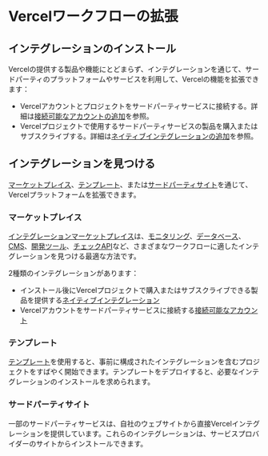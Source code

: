 # Vercelワークフローの拡張

## インテグレーションのインストール

Vercelの提供する製品や機能にとどまらず、インテグレーションを通じて、サードパーティのプラットフォームやサービスを利用して、Vercelの機能を拡張できます：

* Vercelアカウントとプロジェクトをサードパーティサービスに接続する。詳細は[接続可能なアカウントの追加](/docs/integrations/install-an-integration/add-a-connectable-account)を参照。
* Vercelプロジェクトで使用するサードパーティサービスの製品を購入またはサブスクライブする。詳細は[ネイティブインテグレーションの追加](/docs/integrations/install-an-integration/product-integration)を参照。

## インテグレーションを見つける

[マーケットプレイス](#マーケットプレイス)、[テンプレート](#テンプレート)、または[サードパーティサイト](#サードパーティサイト)を通じて、Vercelプラットフォームを拡張できます。

### マーケットプレイス

[インテグレーションマーケットプレイス](https://vercel.com/integrations)は、[モニタリング](/integrations#monitoring)、[データベース](https://vercel.com/integrations#databases)、[CMS](https://vercel.com/integrations#cms)、[開発ツール](https://vercel.com/integrations#dev-tools)、[チェックAPI](/marketplace/category/testing)など、さまざまなワークフローに適したインテグレーションを見つける最適な方法です。

2種類のインテグレーションがあります：

* インストール後にVercelプロジェクトで購入またはサブスクライブできる製品を提供する[ネイティブインテグレーション](/docs/integrations#native-integrations)
* Vercelアカウントをサードパーティサービスに接続する[接続可能なアカウント](/docs/integrations#connectable-accounts)

### テンプレート

[テンプレート](https://vercel.com/templates)を使用すると、事前に構成されたインテグレーションを含むプロジェクトをすばやく開始できます。テンプレートをデプロイすると、必要なインテグレーションのインストールを求められます。

### サードパーティサイト

一部のサードパーティサービスは、自社のウェブサイトから直接Vercelインテグレーションを提供しています。これらのインテグレーションは、サービスプロバイダーのサイトからインストールできます。

